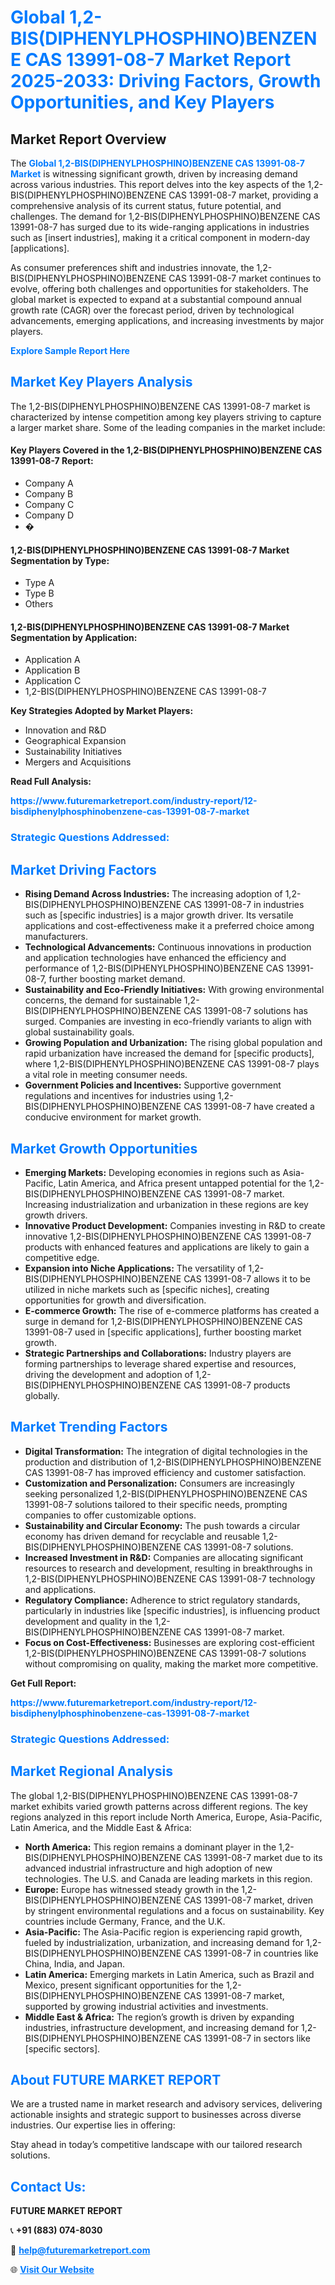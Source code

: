 <h1 style="color: #007BFF;">Global 1,2-BIS(DIPHENYLPHOSPHINO)BENZENE CAS 13991-08-7 Market Report 2025-2033: Driving Factors, Growth Opportunities, and Key Players</h1>

<section id="overview">
<h2>Market Report Overview</h2>
<p>The <a href="https://www.futuremarketreport.com/industry-report/12-bisdiphenylphosphinobenzene-cas-13991-08-7-market" style="color: #007BFF; text-decoration: none;"><strong>Global 1,2-BIS(DIPHENYLPHOSPHINO)BENZENE CAS 13991-08-7 Market</strong></a> is witnessing significant growth, driven by increasing demand across various industries. This report delves into the key aspects of the 1,2-BIS(DIPHENYLPHOSPHINO)BENZENE CAS 13991-08-7 market, providing a comprehensive analysis of its current status, future potential, and challenges. The demand for 1,2-BIS(DIPHENYLPHOSPHINO)BENZENE CAS 13991-08-7 has surged due to its wide-ranging applications in industries such as [insert industries], making it a critical component in modern-day [applications].</p>
<p>As consumer preferences shift and industries innovate, the 1,2-BIS(DIPHENYLPHOSPHINO)BENZENE CAS 13991-08-7 market continues to evolve, offering both challenges and opportunities for stakeholders. The global market is expected to expand at a substantial compound annual growth rate (CAGR) over the forecast period, driven by technological advancements, emerging applications, and increasing investments by major players.</p>
</section>

<section id="overview">
<p><a href="https://www.futuremarketreport.com/request-sample/reportId=112629" style="color: #007BFF; text-decoration: none;"><strong>Explore Sample Report Here</strong></a></p>
</section>

<section id="key-players">
<h2 style="color: #007BFF;">Market Key Players Analysis</h2>
<p>The 1,2-BIS(DIPHENYLPHOSPHINO)BENZENE CAS 13991-08-7 market is characterized by intense competition among key players striving to capture a larger market share. Some of the leading companies in the market include:</p>
<h4>Key Players Covered in the 1,2-BIS(DIPHENYLPHOSPHINO)BENZENE CAS 13991-08-7 Report:</h4>
<ul><li>Company A</li><li>Company B</li><li>Company C</li><li>Company D</li><li>�</li></ul>
<h4>1,2-BIS(DIPHENYLPHOSPHINO)BENZENE CAS 13991-08-7 Market Segmentation by Type:</h4>
<ul><li>Type A</li><li>Type B</li><li>Others</li></ul>

<h4>1,2-BIS(DIPHENYLPHOSPHINO)BENZENE CAS 13991-08-7 Market Segmentation by Application:</h4>
<ul><li>Application A</li><li>Application B</li><li>Application C</li><li>1,2-BIS(DIPHENYLPHOSPHINO)BENZENE CAS 13991-08-7</li></ul>
<p><strong>Key Strategies Adopted by Market Players:</strong></p>
<ul>
<li>Innovation and R&D</li>
<li>Geographical Expansion</li>
<li>Sustainability Initiatives</li>
<li>Mergers and Acquisitions</li>
</ul>
</section>

<section>
<p><strong>Read Full Analysis: </strong></p><a href="https://www.futuremarketreport.com/industry-report/12-bisdiphenylphosphinobenzene-cas-13991-08-7-market" style="color: #007BFF; text-decoration: none;"><strong>https://www.futuremarketreport.com/industry-report/12-bisdiphenylphosphinobenzene-cas-13991-08-7-market</strong></a>
<h3 style="color: #007BFF;">Strategic Questions Addressed:</h3>
</section>

<section id="driving-factors">
<h2 style="color: #007BFF;">Market Driving Factors</h2>
<ul>
<li><strong>Rising Demand Across Industries:</strong> The increasing adoption of 1,2-BIS(DIPHENYLPHOSPHINO)BENZENE CAS 13991-08-7 in industries such as [specific industries] is a major growth driver. Its versatile applications and cost-effectiveness make it a preferred choice among manufacturers.</li>
<li><strong>Technological Advancements:</strong> Continuous innovations in production and application technologies have enhanced the efficiency and performance of 1,2-BIS(DIPHENYLPHOSPHINO)BENZENE CAS 13991-08-7, further boosting market demand.</li>
<li><strong>Sustainability and Eco-Friendly Initiatives:</strong> With growing environmental concerns, the demand for sustainable 1,2-BIS(DIPHENYLPHOSPHINO)BENZENE CAS 13991-08-7 solutions has surged. Companies are investing in eco-friendly variants to align with global sustainability goals.</li>
<li><strong>Growing Population and Urbanization:</strong> The rising global population and rapid urbanization have increased the demand for [specific products], where 1,2-BIS(DIPHENYLPHOSPHINO)BENZENE CAS 13991-08-7 plays a vital role in meeting consumer needs.</li>
<li><strong>Government Policies and Incentives:</strong> Supportive government regulations and incentives for industries using 1,2-BIS(DIPHENYLPHOSPHINO)BENZENE CAS 13991-08-7 have created a conducive environment for market growth.</li>
</ul>
</section>

<section id="growth-opportunities">
<h2 style="color: #007BFF;">Market Growth Opportunities</h2>
<ul>
<li><strong>Emerging Markets:</strong> Developing economies in regions such as Asia-Pacific, Latin America, and Africa present untapped potential for the 1,2-BIS(DIPHENYLPHOSPHINO)BENZENE CAS 13991-08-7 market. Increasing industrialization and urbanization in these regions are key growth drivers.</li>
<li><strong>Innovative Product Development:</strong> Companies investing in R&D to create innovative 1,2-BIS(DIPHENYLPHOSPHINO)BENZENE CAS 13991-08-7 products with enhanced features and applications are likely to gain a competitive edge.</li>
<li><strong>Expansion into Niche Applications:</strong> The versatility of 1,2-BIS(DIPHENYLPHOSPHINO)BENZENE CAS 13991-08-7 allows it to be utilized in niche markets such as [specific niches], creating opportunities for growth and diversification.</li>
<li><strong>E-commerce Growth:</strong> The rise of e-commerce platforms has created a surge in demand for 1,2-BIS(DIPHENYLPHOSPHINO)BENZENE CAS 13991-08-7 used in [specific applications], further boosting market growth.</li>
<li><strong>Strategic Partnerships and Collaborations:</strong> Industry players are forming partnerships to leverage shared expertise and resources, driving the development and adoption of 1,2-BIS(DIPHENYLPHOSPHINO)BENZENE CAS 13991-08-7 products globally.</li>
</ul>
</section>

<section id="trending-factors">
<h2 style="color: #007BFF;">Market Trending Factors</h2>
<ul>
<li><strong>Digital Transformation:</strong> The integration of digital technologies in the production and distribution of 1,2-BIS(DIPHENYLPHOSPHINO)BENZENE CAS 13991-08-7 has improved efficiency and customer satisfaction.</li>
<li><strong>Customization and Personalization:</strong> Consumers are increasingly seeking personalized 1,2-BIS(DIPHENYLPHOSPHINO)BENZENE CAS 13991-08-7 solutions tailored to their specific needs, prompting companies to offer customizable options.</li>
<li><strong>Sustainability and Circular Economy:</strong> The push towards a circular economy has driven demand for recyclable and reusable 1,2-BIS(DIPHENYLPHOSPHINO)BENZENE CAS 13991-08-7 solutions.</li>
<li><strong>Increased Investment in R&D:</strong> Companies are allocating significant resources to research and development, resulting in breakthroughs in 1,2-BIS(DIPHENYLPHOSPHINO)BENZENE CAS 13991-08-7 technology and applications.</li>
<li><strong>Regulatory Compliance:</strong> Adherence to strict regulatory standards, particularly in industries like [specific industries], is influencing product development and quality in the 1,2-BIS(DIPHENYLPHOSPHINO)BENZENE CAS 13991-08-7 market.</li>
<li><strong>Focus on Cost-Effectiveness:</strong> Businesses are exploring cost-efficient 1,2-BIS(DIPHENYLPHOSPHINO)BENZENE CAS 13991-08-7 solutions without compromising on quality, making the market more competitive.</li>
</ul>
</section>

<section>
<p><strong>Get Full Report: </strong></p><a href="https://www.futuremarketreport.com/industry-report/12-bisdiphenylphosphinobenzene-cas-13991-08-7-market" style="color: #007BFF; text-decoration: none;"><strong>https://www.futuremarketreport.com/industry-report/12-bisdiphenylphosphinobenzene-cas-13991-08-7-market</strong></a>
<h3 style="color: #007BFF;">Strategic Questions Addressed:</h3>
</section>


<section id="regional-analysis">
<h2 style="color: #007BFF;">Market Regional Analysis</h2>
<p>The global 1,2-BIS(DIPHENYLPHOSPHINO)BENZENE CAS 13991-08-7 market exhibits varied growth patterns across different regions. The key regions analyzed in this report include North America, Europe, Asia-Pacific, Latin America, and the Middle East & Africa:</p>
<ul>
<li><strong>North America:</strong> This region remains a dominant player in the 1,2-BIS(DIPHENYLPHOSPHINO)BENZENE CAS 13991-08-7 market due to its advanced industrial infrastructure and high adoption of new technologies. The U.S. and Canada are leading markets in this region.</li>
<li><strong>Europe:</strong> Europe has witnessed steady growth in the 1,2-BIS(DIPHENYLPHOSPHINO)BENZENE CAS 13991-08-7 market, driven by stringent environmental regulations and a focus on sustainability. Key countries include Germany, France, and the U.K.</li>
<li><strong>Asia-Pacific:</strong> The Asia-Pacific region is experiencing rapid growth, fueled by industrialization, urbanization, and increasing demand for 1,2-BIS(DIPHENYLPHOSPHINO)BENZENE CAS 13991-08-7 in countries like China, India, and Japan.</li>
<li><strong>Latin America:</strong> Emerging markets in Latin America, such as Brazil and Mexico, present significant opportunities for the 1,2-BIS(DIPHENYLPHOSPHINO)BENZENE CAS 13991-08-7 market, supported by growing industrial activities and investments.</li>
<li><strong>Middle East & Africa:</strong> The region’s growth is driven by expanding industries, infrastructure development, and increasing demand for 1,2-BIS(DIPHENYLPHOSPHINO)BENZENE CAS 13991-08-7 in sectors like [specific sectors].</li>
</ul>
</section>

<footer>
<h2 style="color: #007BFF;">About FUTURE MARKET REPORT</h2>
<p>We are a trusted name in market research and advisory services, delivering actionable insights and strategic support to businesses across diverse industries. Our expertise lies in offering:</p>

<p>Stay ahead in today’s competitive landscape with our tailored research solutions.</p>

<h2 style="color: #007BFF;">Contact Us:</h2>
<p><strong>FUTURE MARKET REPORT</strong></p>
<p>📞 <strong>+91 (883) 074-8030</strong></p>
<p>📧 <strong><a href="mailto:help@futuremarketreport.com" style="color: #007BFF;">help@futuremarketreport.com</a></strong></p>
<p>🌐 <strong><a href="https://www.futuremarketreport.com/" style="color: #007BFF;">Visit Our Website</a></strong></p>
</footer>